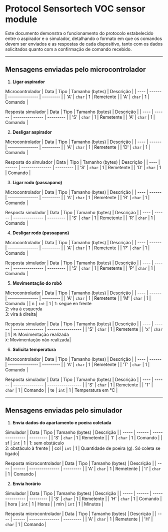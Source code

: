 # Protocol Sensortech VOC sensor module 
Este documento demonstra o funcionamento do protocolo estabelecido entre o aspirador e o simulador, detalhando
o formato em que os comandos devem ser enviados e as respostas de cada dispositivo, tanto com os dados solicitados
quanto com a confirmação de comando recebido.

***
## Mensagens enviadas pelo microcontrolador


1. **Ligar aspirador**

Microcontrolador
| Data | Tipo   | Tamanho (bytes) | Descrição |
| ---- | ------ | --------------- | --------- |
| 'A'  | `char` | 1               | Remetente |
| 'A'  | `char` | 1               | Comando   |

Resposta simulador
| Data | Tipo   | Tamanho (bytes) | Descrição |
| ---- | ------ | --------------- | --------- |
| 'S'  | `char` | 1               | Remetente |
| 'A'  | `char` | 1               | Comando   |


2. **Desligar aspirador**

Microcontrolador
| Data | Tipo   | Tamanho (bytes) | Descrição |
| ---- | ------ | --------------- | --------- |
| 'A'  | `char` | 1               | Remetente |
| 'D'  | `char` | 1               | Comando   |

Resposta do simulador
| Data | Tipo   | Tamanho (bytes) | Descrição |
| ---- | ------ | --------------- | --------- |
| 'S'  | `char` | 1               | Remetente |
| 'D'  | `char` | 1               | Comando   |


3. **Ligar rodo (passapano)**

Microcontrolador
| Data | Tipo   | Tamanho (bytes) | Descrição |
| ---- | ------ | --------------- | --------- |
| 'A'  | `char` | 1               | Remetente |
| 'R'  | `char` | 1               | Comando   |

Resposta simulador
| Data | Tipo   | Tamanho (bytes) | Descrição |
| ---- | ------ | --------------- | --------- |
| 'S'  | `char` | 1               | Remetente |
| 'R'  | `char` | 1               | Comando   |


4. **Desligar rodo (passapano)**

Microcontrolador
| Data | Tipo   | Tamanho (bytes) | Descrição |
| ---- | ------ | --------------- | --------- |
| 'A'  | `char` | 1               | Remetente |
| 'P'  | `char` | 1               | Comando   |

Resposta simulador
| Data | Tipo   | Tamanho (bytes) | Descrição |
| ---- | ------ | --------------- | --------- |
| 'S'  | `char` | 1               | Remetente |
| 'P'  | `char` | 1               | Comando   |


5. **Movimentação do robô**

Microcontrolador
| Data | Tipo   | Tamanho (bytes) | Descrição |
| ---- | ------ | --------------- | --------- |
| 'A'  | `char` | 1               | Remetente |
| 'M'  | `char` | 1               | Comando   |
|  n   | `int`  | 1               | 1: segue en frente <br>2: vira à esquerda <br>3: vira à direita|

Resposta simulador
| Data | Tipo   | Tamanho (bytes) | Descrição         |
| ---- | ------ | --------------- | ----------------- |
| 'S'  | `char` | 1               | Remetente         |
| 'x'  | `char` | 1               | `M`: Movimentação realizada <br>`X`: Movimentação não realizada|


6. **Solicita temperatura**

Microcontrolador
| Data | Tipo   | Tamanho (bytes) | Descrição |
| ---- | ------ | --------------- | --------- |
| 'A'  | `char` | 1               | Remetente |
| 'T'  | `char` | 1               | Comando   |

Resposta simulador
| Data | Tipo   | Tamanho (bytes) | Descrição         |
| ---- | ------ | --------------- | ----------------- |
| 'S'  | `char` | 1               | Remetente         |
| 'T'  | `char` | 1               | Comando           |
| te   | `int`  | 1               | Temperatura em °C |

***
## Mensagens enviadas pelo simulador


1. **Envia dados do apartamento e poeira coletada**

Simulador
| Data  | Tipo   | Tamanho (bytes) | Descrição |
| ----- | ------ | --------------- | --------- |
| 'S'   | `char` | 1               | Remetente |
| 'I'   | `char` | 1               | Comando   |
|  sf   | `int`  | 1               | 1: sem obstáculo <br>2: obstáculo à frente   |
|  col  | `int`  | 1               | Quantidade de poeira (g). Só coleta se ligado|

Resposta microcontrolador
| Data | Tipo   | Tamanho (bytes) | Descrição |
| ---- | ------ | --------------- | --------- |
| 'A'  | `char` | 1               | Remetente |
| 'I'  | `char` | 1               | Comando   |


2. **Envia horário**

Simulador
| Data  | Tipo   | Tamanho (bytes) | Descrição |
| ----- | ------ | --------------- | --------- |
| 'S'   | `char` | 1               | Remetente |
| 'H'   | `char` | 1               | Comando   |
|  hora | `int`  | 1               | Horas     |
|  min  | `int`  | 1               | Minutos   |

Resposta microcontrolador
| Data | Tipo   | Tamanho (bytes) | Descrição |
| ---- | ------ | --------------- | --------- |
| 'A'  | `char` | 1               | Remetente |
| 'H'  | `char` | 1               | Comando   |
